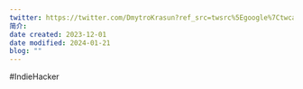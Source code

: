 ```yaml
---
twitter: https://twitter.com/DmytroKrasun?ref_src=twsrc%5Egoogle%7Ctwcamp%5Eserp%7Ctwgr%5Eauthor
简介:
date created: 2023-12-01
date modified: 2024-01-21
blog: ""
---
```

#IndieHacker 


